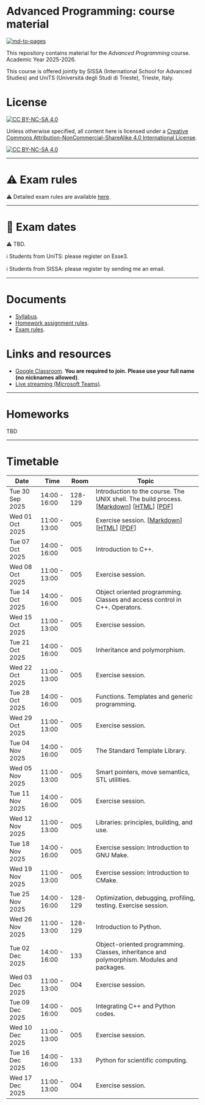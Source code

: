 # Advanced Programming: course material

[![md-to-pages](https://github.com/pcafrica/advanced_programming_2025-2026/actions/workflows/md-to-pages.yml/badge.svg)](https://github.com/pcafrica/advanced_programming_2025-2026/actions/workflows/md-to-pages.yml)

This repository contains material for the *Advanced Programming* course. Academic Year 2025-2026.
<br>

This course is offered jointly by SISSA (International School for Advanced Studies) and UniTS (Università degli Studi di Trieste), Trieste, Italy.

# License

[![CC BY-NC-SA 4.0][cc-by-nc-sa-shield]][cc-by-nc-sa]

Unless otherwise specified, all content here is licensed under a
[Creative Commons Attribution-NonCommercial-ShareAlike 4.0 International License][cc-by-nc-sa].

[![CC BY-NC-SA 4.0][cc-by-nc-sa-image]][cc-by-nc-sa]

[cc-by-nc-sa]: http://creativecommons.org/licenses/by-nc-sa/4.0/
[cc-by-nc-sa-image]: https://licensebuttons.net/l/by-nc-sa/4.0/88x31.png
[cc-by-nc-sa-shield]: https://img.shields.io/badge/License-CC%20BY--NC--SA%204.0-lightgrey.svg

---

# :warning: Exam rules

:warning: Detailed exam rules are available [here](exam_rules.md).

---

# :calendar: Exam dates

:warning: TBD.

:information_source: Students from UniTS: please register on Esse3.<br>

:information_source: Students from SISSA: please register by sending me an email.

---

# Documents
- [Syllabus](syllabus.md).
- [Homework assignment rules](homework_rules.md).
- [Exam rules](exam_rules.md).

# Links and resources
- [Google Classroom](https://classroom.google.com/c/ODA4NDQ4MzcwMTQw?cjc=xjhuxupx). **You are required to join. Please use your full name (no nicknames allowed)**.
- [Live streaming (Microsoft Teams)](https://teams.microsoft.com/l/meetup-join/19%3aDI3W2_QczkFDOHK82oYajviLOfmVmVg0l2bM048BZVE1%40thread.tacv2/1758610111960?context=%7b%22Tid%22%3a%22a54b3635-128c-460f-b967-6ded8df82e75%22%2c%22Oid%22%3a%224a852969-d20c-4947-b429-079b06fe7a06%22%7d).

---

# Homeworks

TBD

---

# Timetable
| Date            | Time          | Room    | Topic                                                                                     |
|-----------------|---------------|---------|-------------------------------------------------------------------------------------------|
| Tue 30 Sep 2025 | 14:00 - 16:00 | 128-129 | Introduction to the course. The UNIX shell. The build process. [[Markdown](lectures/01/01-intro_unix.md)] [[HTML](https://pcafrica.github.io/advanced_programming_2025-2026/lectures/01/01-intro_unix.html)] [[PDF](https://pcafrica.github.io/advanced_programming_2025-2026/lectures/01/01-intro_unix.pdf)] |
| Wed 01 Oct 2025 | 11:00 - 13:00 | 005     | Exercise session. [[Markdown](exercises/01/01-intro_unix.md)] [[HTML](https://pcafrica.github.io/advanced_programming_2025-2026/exercises/01/01-intro_unix.html)] [[PDF](https://pcafrica.github.io/advanced_programming_2025-2026/exercises/01/01-intro_unix.pdf)] |
| Tue 07 Oct 2025 | 14:00 - 16:00 | 005     | Introduction to C++. |
| Wed 08 Oct 2025 | 11:00 - 13:00 | 005     | Exercise session. |
| Tue 14 Oct 2025 | 14:00 - 16:00 | 005     | Object oriented programming. Classes and access control in C++. Operators. |
| Wed 15 Oct 2025 | 11:00 - 13:00 | 005     | Exercise session. |
| Tue 21 Oct 2025 | 14:00 - 16:00 | 005     | Inheritance and polymorphism. |
| Wed 22 Oct 2025 | 11:00 - 13:00 | 005     | Exercise session. |
| Tue 28 Oct 2025 | 14:00 - 16:00 | 005     | Functions. Templates and generic programming. |
| Wed 29 Oct 2025 | 11:00 - 13:00 | 005     | Exercise session. |
| Tue 04 Nov 2025 | 14:00 - 16:00 | 005     | The Standard Template Library. |
| Wed 05 Nov 2025 | 11:00 - 13:00 | 005     | Smart pointers, move semantics, STL utilities. |
| Tue 11 Nov 2025 | 14:00 - 16:00 | 005     | Exercise session. |
| Wed 12 Nov 2025 | 11:00 - 13:00 | 005     | Libraries: principles, building, and use. |
| Tue 18 Nov 2025 | 14:00 - 16:00 | 005     | Exercise session: Introduction to GNU Make. |
| Wed 19 Nov 2025 | 11:00 - 13:00 | 005     | Exercise session: Introduction to CMake. |
| Tue 25 Nov 2025 | 14:00 - 16:00 | 128-129 | Optimization, debugging, profiling, testing. Exercise session. |
| Wed 26 Nov 2025 | 11:00 - 13:00 | 128-129 | Introduction to Python. |
| Tue 02 Dec 2025 | 14:00 - 16:00 | 133     | Object-oriented programming. Classes, inheritance and polymorphism. Modules and packages. |
| Wed 03 Dec 2025 | 11:00 - 13:00 | 004     | Exercise session. |
| Tue 09 Dec 2025 | 14:00 - 16:00 | 005     | Integrating C++ and Python codes. |
| Wed 10 Dec 2025 | 11:00 - 13:00 | 005     | Exercise session. |
| Tue 16 Dec 2025 | 14:00 - 16:00 | 133     | Python for scientific computing. |
| Wed 17 Dec 2025 | 11:00 - 13:00 | 004     | Exercise session. |

